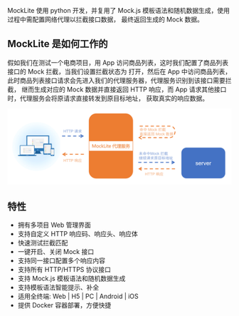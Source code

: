 MockLite 使用 python 开发，并复用了 Mock.js 模板语法和随机数据生成，使用过程中需配置网络代理以拦截接口数据，
最终返回生成的 Mock 数据。

## MockLite 是如何工作的
假如我们在测试一个电商项目，用 App 访问商品列表，这时我们配置了商品列表接口的 Mock 拦截，当我们设置拦截状态为
打开，然后在 App 中访问商品列表，此时商品列表接口请求会先进入我们的代理服务器，代理服务识别到该接口需要拦截，
继而生成对应的 Mock 数据并直接返回 HTTP 响应，而 App 请求其他接口时，代理服务会将原请求直接转发到原目标地址，
获取真实的响应数据。

![](./_media/20201014204023651.jpg)


## 特性

* 拥有多项目 Web 管理界面
* 支持自定义 HTTP 响应码、响应头、响应体
* 快速测试拦截匹配
* 一键开启、关闭 Mock 接口
* 支持同一接口配置多个响应内容
* 支持所有 HTTP/HTTPS 协议接口
* 支持 Mock.js 模板语法和随机数据生成
* 支持模板语法智能提示、补全
* 适用全终端: Web | H5 | PC | Android | iOS
* 提供 Docker 容器部署，方便快捷

